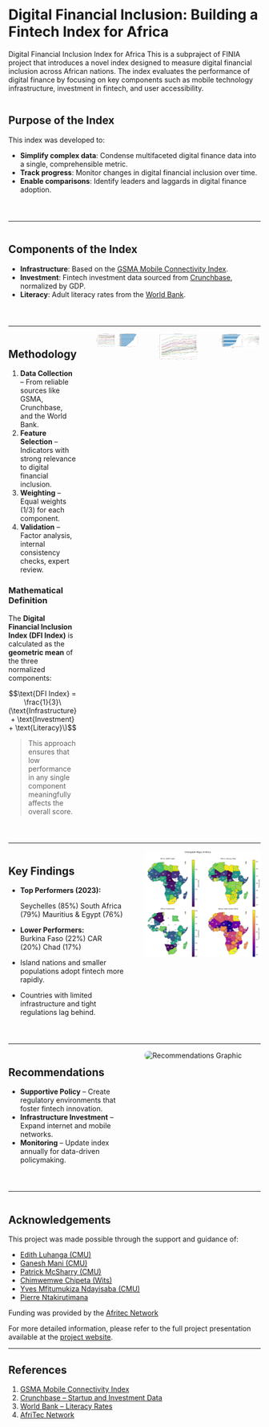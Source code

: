 
# Digital Financial Inclusion: Building a Fintech Index for Africa
Digital Financial Inclusion Index for Africa
This is a subpraject of FINIA project that introduces a novel index designed to measure digital financial inclusion across African nations. The index evaluates the performance of digital finance by focusing on key components such as mobile technology infrastructure, investment in fintech, and user accessibility.


<div style="display: flex; gap: 40px; align-items: flex-start; margin-bottom: 40px;">

<div style="flex: 1;">

## Purpose of the Index

This index was developed to:

- **Simplify complex data**: Condense multifaceted digital finance data into a single, comprehensible metric.
- **Track progress**: Monitor changes in digital financial inclusion over time.
- **Enable comparisons**: Identify leaders and laggards in digital finance adoption.

</div>



</div>

---

<div style="display: flex; gap: 40px; align-items: flex-start; margin-bottom: 40px;">

<div style="flex: 1;">

## Components of the Index

- **Infrastructure**: Based on the [GSMA Mobile Connectivity Index](https://www.mobileconnectivityindex.com/).
- **Investment**: Fintech investment data sourced from [Crunchbase](https://www.crunchbase.com/), normalized by GDP.
- **Literacy**: Adult literacy rates from the [World Bank](https://data.worldbank.org/indicator/SE.ADT.LITR.ZS).

</div>



</div>

---

<div style="display: flex; gap: 40px; align-items: flex-start; margin-bottom: 40px;">

<div style="flex: 1;">

## Methodology

1. **Data Collection** – From reliable sources like GSMA, Crunchbase, and the World Bank.  
2. **Feature Selection** – Indicators with strong relevance to digital financial inclusion.  
3. **Weighting** – Equal weights (1/3) for each component.  
4. **Validation** – Factor analysis, internal consistency checks, expert review.

### Mathematical Definition

The **Digital Financial Inclusion Index (DFI Index)** is calculated as the **geometric mean** of the three normalized components:

<p align="center">
  $$\text{DFI Index} = \frac{1}{3}\(\text{Infrastructure} + \text{Investment} + \text{Literacy}\)$$
</p>

> This approach ensures that low performance in any single component meaningfully affects the overall score.

</div>
<div style="flex: 1;">
  <img src="https://github.com/ntakirutimanapierre/FINIA/blob/main/Index%20Images/literacy.png" alt="Methodology Diagram" style="width:100%; border-radius: 8px;" />
</div>

<div style="flex: 1;">
  <img src="https://github.com/ntakirutimanapierre/FINIA/blob/main/Index%20Images/gsmaindex.png" alt="Methodology Diagram" style="width:100%; border-radius: 8px;" />
</div>

<div style="flex: 1;">
  <img src="https://github.com/ntakirutimanapierre/FINIA/blob/main/Index%20Images/combinationinvestment.png" alt="Methodology Diagram" style="width:100%; border-radius: 8px;" />
</div>
</div>

---

<div style="display: flex; gap: 40px; align-items: flex-start; margin-bottom: 40px;">

<div style="flex: 1;">

## Key Findings

- **Top Performers (2023):**

   Seychelles (85%)
   South Africa (79%)
   Mauritius & Egypt (76%)

- **Lower Performers:**  
  Burkina Faso (22%)
  CAR (20%)
  Chad (17%)

- Island nations and smaller populations adopt fintech more rapidly.  
- Countries with limited infrastructure and tight regulations lag behind.

</div>

<div style="flex: 1;">
  <img src="https://github.com/ntakirutimanapierre/FINIA/blob/main/Index%20Images/maps.png" alt="Digital Inclusion Map" style="width:100%; border-radius: 8px;" />
</div>

</div>

---

<div style="display: flex; gap: 40px; align-items: flex-start; margin-bottom: 40px;">

<div style="flex: 1;">

## Recommendations

- **Supportive Policy** – Create regulatory environments that foster fintech innovation.
- **Infrastructure Investment** – Expand internet and mobile networks.
- **Monitoring** – Update index annually for data-driven policymaking.

</div>

<div style="flex: 1;">
  <img src="https://i.imgur.com/Gpr2B6P.png" alt="Recommendations Graphic" style="width:100%; border-radius: 8px;" />
</div>

</div>

---

<div style="display: flex; gap: 40px; align-items: flex-start; margin-bottom: 40px;">

<div style="flex: 1;">

## Acknowledgements

This project was made possible through the support and guidance of:

- [Edith Luhanga (CMU)](https://www.africa.engineering.cmu.edu/about/contact/directory/bios/luhanga-edith.html)
- [Ganesh Mani (CMU)](https://scholars.cmu.edu/11206-ganesh-mani)
- [Patrick McSharry (CMU)](https://engineering.cmu.edu/directory/bios/mcsharry-patrick.html)
- [Chimwemwe Chipeta (Wits)](https://www.wits.ac.za/people/academic-a-z-listing/c/chimwemwechipetawitsacza/)
- [Yves Mfitumukiza Ndayisaba (CMU)](https://www.linkedin.com/in/yves-mfitumukiza-ndayisaba/)
- [Pierre Ntakirutimana](https://www.linkedin.com/in/pierre-ntakirutimana-b784ba186/)

Funding was provided by the [Afritec Network](https://measuring-digital-financ-opoy9ek.gamma.site/)


For more detailed information, please refer to the full project presentation available at the [project website](https://measuring-digital-financ-opoy9ek.gamma.site/). 

---

## References

1. [GSMA Mobile Connectivity Index](https://www.mobileconnectivityindex.com/)  
2. [Crunchbase – Startup and Investment Data](https://www.crunchbase.com/)  
3. [World Bank – Literacy Rates](https://data.worldbank.org/indicator/SE.ADT.LITR.ZS)  
4. [AfriTec Network](https://afritec.carnegiemellon.africa/)
